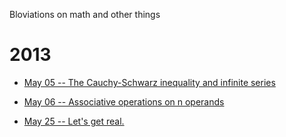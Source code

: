 Bloviations on math and other things

# 2013

 - [May 05 -- The Cauchy-Schwarz inequality and infinite series](20130505-cauchy_schwarz_infinite_series.html)

 - [May 06 -- Associative operations on n operands](20130506-associative_operators_on_n_args.html)

 - [May 25 -- Let's get real.](20130525-lets_get_real.html)
